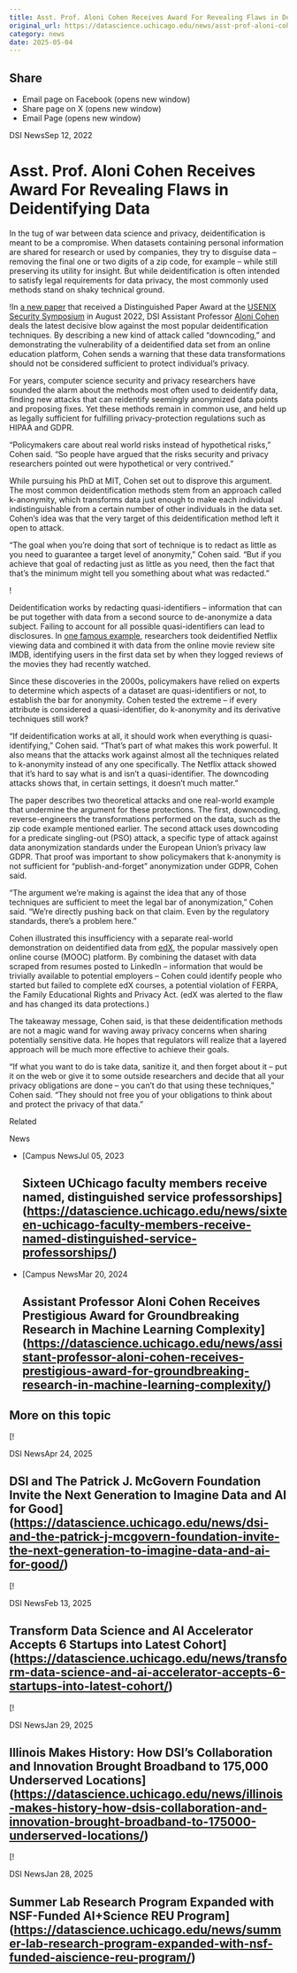 ```yaml
---
title: Asst. Prof. Aloni Cohen Receives Award For Revealing Flaws in Deidentifying Data – DSI
original_url: https://datascience.uchicago.edu/news/asst-prof-aloni-cohen-receives-award-for-revealing-flaws-in-deidentifying-data
category: news
date: 2025-05-04
---
```


## Share

* Email page on Facebook (opens new window)
* Share page on X (opens new window)
* Email Page (opens new window)

<!-- Table-like structure detected -->

DSI NewsSep 12, 2022

# Asst. Prof. Aloni Cohen Receives Award For Revealing Flaws in Deidentifying Data

In the tug of war between data science and privacy, deidentification is meant to be a compromise. When datasets containing personal information are shared for research or used by companies, they try to disguise data – removing the final one or two digits of a zip code, for example – while still preserving its utility for insight. But while deidentification is often intended to satisfy legal requirements for data privacy, the most commonly used methods stand on shaky technical ground.

!In [a new paper](https://www.usenix.org/conference/usenixsecurity22/presentation/cohen) that received a Distinguished Paper Award at the [USENIX Security Symposium](https://www.usenix.org/conference/usenixsecurity22) in August 2022, DSI Assistant Professor [Aloni Cohen](/people/aloni-cohen/) deals the latest decisive blow against the most popular deidentification techniques. By describing a new kind of attack called “downcoding,” and demonstrating the vulnerability of a deidentified data set from an online education platform, Cohen sends a warning that these data transformations should not be considered sufficient to protect individual’s privacy.

For years, computer science security and privacy researchers have sounded the alarm about the methods most often used to deidentify data, finding new attacks that can reidentify seemingly anonymized data points and proposing fixes. Yet these methods remain in common use, and held up as legally sufficient for fulfilling privacy-protection regulations such as HIPAA and GDPR.

“Policymakers care about real world risks instead of hypothetical risks,” Cohen said. “So people have argued that the risks security and privacy researchers pointed out were hypothetical or very contrived.”

While pursuing his PhD at MIT, Cohen set out to disprove this argument. The most common deidentification methods stem from an approach called k-anonymity, which transforms data just enough to make each individual indistinguishable from a certain number of other individuals in the data set. Cohen’s idea was that the very target of this deidentification method left it open to attack.

“The goal when you’re doing that sort of technique is to redact as little as you need to guarantee a target level of anonymity,” Cohen said. “But if you achieve that goal of redacting just as little as you need, then the fact that that’s the minimum might tell you something about what was redacted.”

!

Deidentification works by redacting quasi-identifiers – information that can be put together with data from a second source to de-anonymize a data subject. Failing to account for all possible quasi-identifiers can lead to disclosures. In [one famous example](https://www.wired.com/2007/12/why-anonymous-data-sometimes-isnt/), researchers took deidentified Netflix viewing data and combined it with data from the online movie review site IMDB, identifying users in the first data set by when they logged reviews of the movies they had recently watched.

Since these discoveries in the 2000s, policymakers have relied on experts to determine which aspects of a dataset are quasi-identifiers or not, to establish the bar for anonymity. Cohen tested the extreme – if every attribute is considered a quasi-identifier, do k-anonymity and its derivative techniques still work?

“If deidentification works at all, it should work when everything is quasi-identifying,” Cohen said. “That’s part of what makes this work powerful. It also means that the attacks work against almost all the techniques related to k-anonymity instead of any one specifically. The Netflix attack showed that it’s hard to say what is and isn’t a quasi-identifier. The downcoding attacks shows that, in certain settings, it doesn’t much matter.”

The paper describes two theoretical attacks and one real-world example that undermine the argument for these protections. The first, downcoding, reverse-engineers the transformations performed on the data, such as the zip code example mentioned earlier. The second attack uses downcoding for a predicate singling-out (PSO) attack, a specific type of attack against data anonymization standards under the European Union’s privacy law GDPR. That proof was important to show policymakers that k-anonymity is not sufficient for “publish-and-forget” anonymization under GDPR, Cohen said.

“The argument we’re making is against the idea that any of those techniques are sufficient to meet the legal bar of anonymization,” Cohen said. “We’re directly pushing back on that claim. Even by the regulatory standards, there’s a problem here.”

Cohen illustrated this insufficiency with a separate real-world demonstration on deidentified data from [edX](https://www.edx.org/), the popular massively open online course (MOOC) platform. By combining the dataset with data scraped from resumes posted to LinkedIn – information that would be trivially available to potential employers – Cohen could identify people who started but failed to complete edX courses, a potential violation of FERPA, the Family Educational Rights and Privacy Act. (edX was alerted to the flaw and has changed its data protections.)

The takeaway message, Cohen said, is that these deidentification methods are not a magic wand for waving away privacy concerns when sharing potentially sensitive data. He hopes that regulators will realize that a layered approach will be much more effective to achieve their goals.

“If what you want to do is take data, sanitize it, and then forget about it – put it on the web or give it to some outside researchers and decide that all your privacy obligations are done – you can’t do that using these techniques,” Cohen said. “They should not free you of your obligations to think about and protect the privacy of that data.”

Related

News

* [Campus NewsJul 05, 2023

  ## Sixteen UChicago faculty members receive named, distinguished service professorships](https://datascience.uchicago.edu/news/sixteen-uchicago-faculty-members-receive-named-distinguished-service-professorships/)
* [Campus NewsMar 20, 2024

  ## Assistant Professor Aloni Cohen Receives Prestigious Award for Groundbreaking Research in Machine Learning Complexity](https://datascience.uchicago.edu/news/assistant-professor-aloni-cohen-receives-prestigious-award-for-groundbreaking-research-in-machine-learning-complexity/)

## More on this topic

[!

DSI NewsApr 24, 2025

## DSI and The Patrick J. McGovern Foundation Invite the Next Generation to Imagine Data and AI for Good](https://datascience.uchicago.edu/news/dsi-and-the-patrick-j-mcgovern-foundation-invite-the-next-generation-to-imagine-data-and-ai-for-good/)
[!

DSI NewsFeb 13, 2025

## Transform Data Science and AI Accelerator Accepts 6 Startups into Latest Cohort](https://datascience.uchicago.edu/news/transform-data-science-and-ai-accelerator-accepts-6-startups-into-latest-cohort/)
[!

DSI NewsJan 29, 2025

## Illinois Makes History: How DSI’s Collaboration and Innovation Brought Broadband to 175,000 Underserved Locations](https://datascience.uchicago.edu/news/illinois-makes-history-how-dsis-collaboration-and-innovation-brought-broadband-to-175000-underserved-locations/)
[!

DSI NewsJan 28, 2025

## Summer Lab Research Program Expanded with NSF-Funded AI+Science REU Program](https://datascience.uchicago.edu/news/summer-lab-research-program-expanded-with-nsf-funded-aiscience-reu-program/)